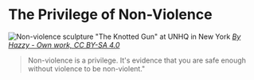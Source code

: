 # The Privilege of Non-Violence


![Non-violence sculpture](/non-violence.jpg)
"The Knotted Gun" at UNHQ in New York _[By Hazzy - Own work, CC BY-SA 4.0](https://commons.wikimedia.org/w/index.php?curid=165713269)_

> Non-violence is a privilege. It's evidence that you are safe enough without violence to be non-violent."
